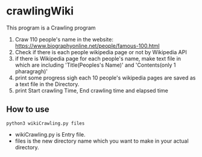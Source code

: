 # crawlingWiki
This program is a Crawling program
1. Craw 110 people's name in the website: https://www.biographyonline.net/people/famous-100.html
2. Check if there is each people wikipedia page or not by Wikipedia API
3. if there is Wikipedia page for each people's name, make text file in which are including 'Title(Peoples's Name)' and 'Contents(only 1 pharagragh)'
4. print some progress sigh each 10 people's wikipedia pages are saved as a text file in the Directory.
5. print Start crawling Time, End crawling time and elapsed time 

## How to use

    python3 wikiCrawling.py files


* wikiCrawling.py is Entry file.
* files is the new directory name which you want to make in your actual directory.
